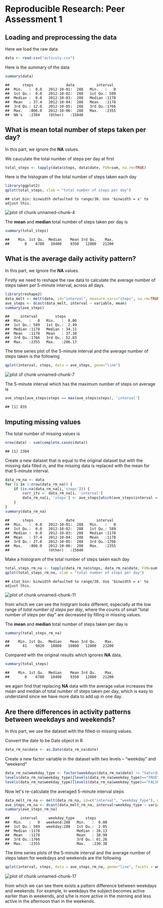 # Reproducible Research: Peer Assessment 1


## Loading and preprocessing the data
Here we load the raw data

```r
data <- read.csv("activity.csv")
```

Here is the summary of the data

```r
summary(data)
```

```
##      steps               date          interval   
##  Min.   :  0.0   2012-10-01:  288   Min.   :   0  
##  1st Qu.:  0.0   2012-10-02:  288   1st Qu.: 589  
##  Median :  0.0   2012-10-03:  288   Median :1178  
##  Mean   : 37.4   2012-10-04:  288   Mean   :1178  
##  3rd Qu.: 12.0   2012-10-05:  288   3rd Qu.:1766  
##  Max.   :806.0   2012-10-06:  288   Max.   :2355  
##  NA's   :2304    (Other)   :15840
```


## What is mean total number of steps taken per day?
In this part, we ignore the **NA** values.

We cauculate the total number of steps per day at first

```r
total_steps <- tapply(data$steps, data$date, FUN=sum, na.rm=TRUE)
```
Here is the histogram of the total number of steps taken each day

```r
library(ggplot2)
qplot(total_steps, xlab = "total number of steps per day")
```

```
## stat_bin: binwidth defaulted to range/30. Use 'binwidth = x' to adjust this.
```

![plot of chunk unnamed-chunk-4](figure/unnamed-chunk-4.png) 

The **mean** and **median** total number of steps taken per day is

```r
summary(total_steps)
```

```
##    Min. 1st Qu.  Median    Mean 3rd Qu.    Max. 
##       0    6780   10400    9350   12800   21200
```

## What is the average daily activity pattern?
In this part, we ignore the **NA** values.

Firstly we need to reshape the raw data to calculate the average number of steps taken per 5-minute interval, across all days. 

```r
library(reshape2)
data_melt <- melt(data, id="interval", measure.vars="steps", na.rm=TRUE)
ave_steps <- dcast(data_melt, interval ~ variable, mean)
summary(ave_steps)
```

```
##     interval        steps       
##  Min.   :   0   Min.   :  0.00  
##  1st Qu.: 589   1st Qu.:  2.49  
##  Median :1178   Median : 34.11  
##  Mean   :1178   Mean   : 37.38  
##  3rd Qu.:1766   3rd Qu.: 52.83  
##  Max.   :2355   Max.   :206.17
```

The time series plot of the 5-minute interval and the average number of steps taken is the following

```r
qplot(interval, steps, data = ave_steps, geom="line")
```

![plot of chunk unnamed-chunk-7](figure/unnamed-chunk-7.png) 

The 5-minute interval which has the maximum number of steps on average is 

```r
ave_steps[ave_steps$steps == max(ave_steps$steps), 'interval']
```

```
## [1] 835
```

## Imputing missing values
The total number of missing values is

```r
nrow(data) - sum(complete.cases(data))
```

```
## [1] 2304
```

Create a new dataset that is equal to the original dataset but with the missing data filled in, and the missing data is replaced with the mean for that 5-minute interval.

```r
data_rm_na <- data
for (i in 1:nrow(data_rm_na)) {
    if (is.na(data_rm_na[i,'steps'])) {
        curr_itv <- data_rm_na[i, 'interval']
        data_rm_na[i, 'steps'] <- ave_steps[which(ave_steps$interval == curr_itv), 'steps']
    }
}
summary(data_rm_na)
```

```
##      steps               date          interval   
##  Min.   :  0.0   2012-10-01:  288   Min.   :   0  
##  1st Qu.:  0.0   2012-10-02:  288   1st Qu.: 589  
##  Median :  0.0   2012-10-03:  288   Median :1178  
##  Mean   : 37.4   2012-10-04:  288   Mean   :1178  
##  3rd Qu.: 27.0   2012-10-05:  288   3rd Qu.:1766  
##  Max.   :806.0   2012-10-06:  288   Max.   :2355  
##                  (Other)   :15840
```

Make a histogram of the total number of steps taken each day

```r
total_steps_rm_na <- tapply(data_rm_na$steps, data_rm_na$date, FUN=sum)
qplot(total_steps_rm_na, xlab = "total number of steps per day")
```

```
## stat_bin: binwidth defaulted to range/30. Use 'binwidth = x' to adjust this.
```

![plot of chunk unnamed-chunk-11](figure/unnamed-chunk-11.png) 

from which we can see the histgram looks different, especially at the low range of *total number of steps per day*, where the counts of small "total number of steps per day" are decreased by filling in missing values.

The **mean** and **median** total number of steps taken per day is

```r
summary(total_steps_rm_na)
```

```
##    Min. 1st Qu.  Median    Mean 3rd Qu.    Max. 
##      41    9820   10800   10800   12800   21200
```

Compared with the original results which ignores **NA** data,

```r
summary(total_steps)
```

```
##    Min. 1st Qu.  Median    Mean 3rd Qu.    Max. 
##       0    6780   10400    9350   12800   21200
```
we again find that replacing **NA** data with the average value increases the mean and median of total number of steps taken per day, which is easy to understand since we have more data to add up in one day.


## Are there differences in activity patterns between weekdays and weekends?
In this part, we use the dataset with the filled-in missing values.

Convert the date to be Date object in R

```r
data_rm_na$date <- as.Date(data_rm_na$date)
```

Create a new factor variable in the dataset with two levels – “weekday” and “weekend”

```r
data_rm_na$weekday_type <- factor(weekdays(data_rm_na$date) != "Saturday" & weekdays(data_rm_na$date) != "Sunday")
levels(data_rm_na$weekday_type)[levels(data_rm_na$weekday_type)=="TRUE"] <- "weekday"
levels(data_rm_na$weekday_type)[levels(data_rm_na$weekday_type)=="FALSE"] <- "weekend"
```

Now let's re-calculate the averaged 5-minute interval steps

```r
data_melt_rm_na <- melt(data_rm_na, id=c("interval", "weekday_type"), measure.vars="steps")
ave_steps_rm_na <- dcast(data_melt_rm_na, interval+weekday_type ~ variable, mean)
summary(ave_steps_rm_na)
```

```
##     interval     weekday_type     steps       
##  Min.   :   0   weekend:288   Min.   :  0.00  
##  1st Qu.: 589   weekday:288   1st Qu.:  2.05  
##  Median :1178                 Median : 28.13  
##  Mean   :1178                 Mean   : 38.99  
##  3rd Qu.:1766                 3rd Qu.: 61.26  
##  Max.   :2355                 Max.   :230.38
```

The time series plots of the 5-minute interval and the average number of steps taken for weekdays and weekends are the following

```r
qplot(interval, steps, data = ave_steps_rm_na, geom="line", facets = weekday_type ~ .)
```

![plot of chunk unnamed-chunk-17](figure/unnamed-chunk-17.png) 

from which we can see there exists a pattern difference between weekdays and weekends. For example, in weekdays the subject becomes active earlier than in weekends, and s/he is more active in the morning and less active in the afternoon than in the weekends.


